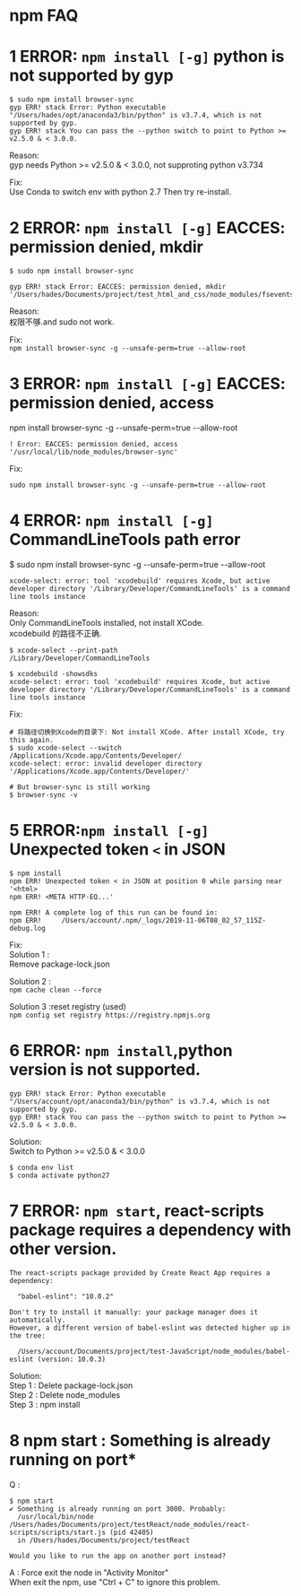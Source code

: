 # npm FAQ

# 1 ERROR: `npm install [-g]` python is not supported by gyp

```
$ sudo npm install browser-sync
gyp ERR! stack Error: Python executable "/Users/hades/opt/anaconda3/bin/python" is v3.7.4, which is not supported by gyp.
gyp ERR! stack You can pass the --python switch to point to Python >= v2.5.0 & < 3.0.0.
```

Reason:  
gyp needs Python >= v2.5.0 & < 3.0.0, not supproting python v3.734

Fix:  
Use Conda to switch env with python 2.7
Then try re-install.

# 2 ERROR: `npm install [-g]` EACCES: permission denied, mkdir

```
$ sudo npm install browser-sync
```

```
gyp ERR! stack Error: EACCES: permission denied, mkdir '/Users/hades/Documents/project/test_html_and_css/node_modules/fsevents/build'
```

Reason:  
权限不够.and sudo not work.

Fix:  
`npm install browser-sync -g --unsafe-perm=true --allow-root`

# 3 ERROR: `npm install [-g]` EACCES: permission denied, access

npm install browser-sync -g --unsafe-perm=true --allow-root

```
! Error: EACCES: permission denied, access '/usr/local/lib/node_modules/browser-sync'
```

Fix:

```
sudo npm install browser-sync -g --unsafe-perm=true --allow-root
```

# 4 ERROR: `npm install [-g]` CommandLineTools path error

\$ sudo npm install browser-sync -g --unsafe-perm=true --allow-root

```
xcode-select: error: tool 'xcodebuild' requires Xcode, but active developer directory '/Library/Developer/CommandLineTools' is a command line tools instance
```

Reason:  
Only CommandLineTools installed, not install XCode.  
xcodebuild 的路径不正确.

```
$ xcode-select --print-path
/Library/Developer/CommandLineTools

$ xcodebuild -showsdks
xcode-select: error: tool 'xcodebuild' requires Xcode, but active developer directory '/Library/Developer/CommandLineTools' is a command line tools instance
```

Fix:

```
# 将路径切换到Xcode的目录下: Not install XCode. After install XCode, try this again.
$ sudo xcode-select --switch /Applications/Xcode.app/Contents/Developer/
xcode-select: error: invalid developer directory '/Applications/Xcode.app/Contents/Developer/'

# But browser-sync is still working
$ browser-sync -v
```

# 5 ERROR:`npm install [-g]` Unexpected token `<` in JSON

```
$ npm install
npm ERR! Unexpected token < in JSON at position 0 while parsing near '<html>
npm ERR! <META HTTP-EQ...'

npm ERR! A complete log of this run can be found in:
npm ERR!     /Users/account/.npm/_logs/2019-11-06T08_02_57_115Z-debug.log
```

Fix:  
Solution 1 :  
Remove package-lock.json

Solution 2 :  
`npm cache clean --force`

Solution 3 :reset registry (used)  
`npm config set registry https://registry.npmjs.org`

# 6 ERROR: `npm install`,python version is not supported.

```
gyp ERR! stack Error: Python executable "/Users/account/opt/anaconda3/bin/python" is v3.7.4, which is not supported by gyp.
gyp ERR! stack You can pass the --python switch to point to Python >= v2.5.0 & < 3.0.0.
```

Solution:  
Switch to Python >= v2.5.0 & < 3.0.0

```
$ conda env list
$ conda activate python27
```

# 7 ERROR: `npm start`, react-scripts package requires a dependency with other version.

```
The react-scripts package provided by Create React App requires a dependency:

  "babel-eslint": "10.0.2"

Don't try to install it manually: your package manager does it automatically.
However, a different version of babel-eslint was detected higher up in the tree:

  /Users/account/Documents/project/test-JavaScript/node_modules/babel-eslint (version: 10.0.3)
```

Solution:  
Step 1 : Delete package-lock.json  
Step 2 : Delete node_modules  
Step 3 : npm install

# 8 npm start :  Something is already running on port*  
Q : 
```
$ npm start
✔ Something is already running on port 3000. Probably:
  /usr/local/bin/node /Users/hades/Documents/project/testReact/node_modules/react-scripts/scripts/start.js (pid 42405)
  in /Users/hades/Documents/project/testReact

Would you like to run the app on another port instead?
```
A : Force exit the node in "Activity Monitor"    
When exit the npm, use "Ctrl + C" to ignore this problem.